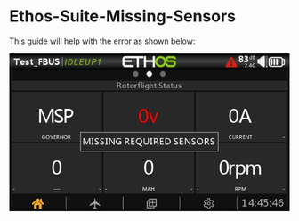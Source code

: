 # Ethos-Suite-Missing-Sensors


This guide will help with the error as shown below:

![image](Background-3.jpg)


